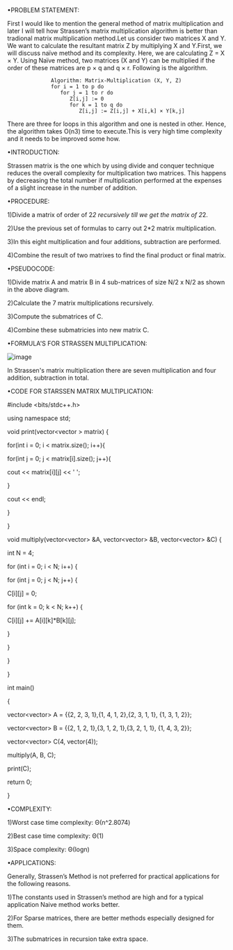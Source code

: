 •PROBLEM STATEMENT:

First I would like to mention the general method of matrix multiplication and later I will tell how Strassen’s matrix multiplication algorithm is better than tradional matrix multiplication method.Let us consider two matrices X and Y. We want to calculate the resultant matrix Z by multiplying X and Y.First, we will discuss naïve method and its complexity. Here, we are calculating Z = X × Y. Using Naïve method, two matrices (X and Y) can be multiplied if the order of these matrices are p × q and q × r. Following is the algorithm.

                  Algorithm: Matrix-Multiplication (X, Y, Z) 
                  for i = 1 to p do 
                     for j = 1 to r do 
                        Z[i,j] := 0 
                        for k = 1 to q do 
                           Z[i,j] := Z[i,j] + X[i,k] × Y[k,j]


There are three for loops in this algorithm and one is nested in other. Hence, the algorithm takes O(n3) time to execute.This is very high time complexity and it needs to be improved some how.

•INTRODUCTION:

Strassen matrix is the one which by using divide and conquer technique reduces the overall complexity for multiplication two matrices. This happens by decreasing the total number if multiplication performed at the expenses of a slight increase in the number of addition.

•PROCEDURE:

1)Divide a matrix of order of 2*2 recursively till we get the matrix of 2*2.

2)Use the previous set of formulas to carry out 2*2 matrix multiplication.

3)In this eight multiplication and four additions, subtraction are performed.

4)Combine the result of two matrixes to find the final product or final matrix.


•PSEUDOCODE:

1)Divide matrix A and matrix B in 4 sub-matrices of size N/2 x N/2 as shown in the above diagram.

2)Calculate the 7 matrix multiplications recursively.

3)Compute the submatrices of C.

4)Combine these submatricies into new matrix C.


•FORMULA'S FOR STRASSEN MULTIPLICATION:

![image](https://user-images.githubusercontent.com/59620280/213373015-29949323-20b3-4d2e-a729-69cd65e2bd30.png)

In Strassen's matrix multiplication there are seven multiplication and four addition, subtraction in total.


•CODE FOR STARSSEN MATRIX MULTIPLICATION:

#include <bits/stdc++.h>

using namespace std;



void print(vector<vector<int> > matrix) {
    
for(int i = 0; i < matrix.size(); i++){
    
for(int j = 0; j < matrix[i].size(); j++){
    
cout << matrix[i][j] << ' ';

}

cout << endl;

}

}


void multiply(vector<vector<int>> &A, vector<vector<int>> &B, vector<vector<int>> &C) {
    
int N = 4;

for (int i = 0; i < N; i++) {
    
for (int j = 0; j < N; j++) {
    
C[i][j] = 0;

for (int k = 0; k < N; k++) {
    
C[i][j] += A[i][k]*B[k][j];

}

}

}

}


int main() 

{


vector<vector<int>> A = {{2, 2, 3, 1},{1, 4, 1, 2},{2, 3, 1, 1}, {1, 3, 1, 2}};


vector<vector<int>> B = {{2, 1, 2, 1},{3, 1, 2, 1},{3, 2, 1, 1}, {1, 4, 3, 2}};


vector<vector<int>> C(4, vector<int>(4));

    
multiply(A, B, C);


print(C);

return 0;

}

	
•COMPLEXITY:

1)Worst case time complexity: Θ(n^2.8074)

2)Best case time complexity: Θ(1)

3)Space complexity: Θ(logn)


•APPLICATIONS:

Generally, Strassen’s Method is not preferred for practical applications for the following reasons.

1)The constants used in Strassen’s method are high and for a typical application Naive method works better.

2)For Sparse matrices, there are better methods especially designed for them.

3)The submatrices in recursion take extra space.



